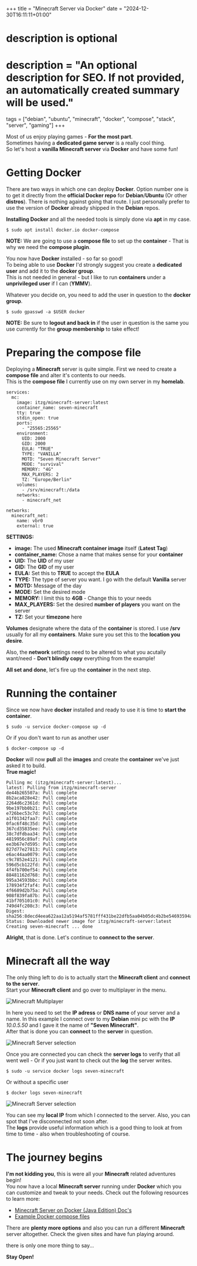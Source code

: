 +++
title = "Minecraft Server via Docker"
date = "2024-12-30T16:11:11+01:00"

#
# description is optional
#
# description = "An optional description for SEO. If not provided, an automatically created summary will be used."

tags = ["debian", "ubuntu", "minecraft", "docker", "compose", "stack", "server", "gaming"]
+++

Most of us enjoy playing games - **For the most part**.   
Sometimes having a **dedicated game server** is a really cool thing.   
So let's host a **vanilla Minecraft server** via **Docker** and have some fun!

# Getting Docker
There are two ways in which one can deploy **Docker**. Option number one is to get it directly from the **official Docker repo** for **Debian**/**Ubuntu** (Or other **distros**). There is nothing against going that route. I just personally prefer to use the version of **Docker** already shipped in the **Debian** repos.   

**Installing Docker** and all the needed tools is simply done via **apt** in my case.
```shell
$ sudo apt install docker.io docker-compose
```
**NOTE:** We are going to use a **compose file** to set up the **container** - That is why we need the **compose plugin**.

You now have **Docker** installed - so far so good!     
To being able to use **Docker** I'd strongly suggest you create a **dedicated user** and add it to the **docker group**.   
This is not needed in general - but I like to run **containers** under a **unprivileged user** if I can (**YMMV**).

Whatever you decide on, you need to add the user in question to the **docker group**.
```shell
$ sudo gpasswd -a $USER docker
```
**NOTE:** Be sure to **logout and back in** if the user in question is the same you use currently for the **group membership** to take effect!

# Preparing the compose file
Deploying a **Minecraft** server is quite simple. First we need to create a **compose file** and alter it's contents to our needs.   
This is the **compose file** I currently use on my own server in my **homelab**.
```shell
services:
  mc:
    image: itzg/minecraft-server:latest
    container_name: seven-minecraft
    tty: true
    stdin_open: true
    ports:
      - "25565:25565"
    environment:
      UID: 2000
      GID: 2000
      EULA: "TRUE"
      TYPE: "VANILLA"
      MOTD: "Seven Minecraft Server"
      MODE: "survival"
      MEMORY: "4G"
      MAX_PLAYERS: 2
      TZ: "Europe/Berlin"
    volumes:
      - /srv/minecraft:/data
    networks:
      - minecraft_net

networks:
  minecraft_net:
    name: vbr0
    external: true
```
**SETTINGS:**
- **image:** The used **Minecraft container image** itself (**Latest Tag**)
- **container_name:** Chose a name that makes sense for your **container**
- **UID:** The **UID** of my user
- **GID:** The **GID** of my user
- **EULA:** Set this to **TRUE** to accept the **EULA**
- **TYPE:** The type of server you want. I go with the default **Vanilla** server
- **MOTD:** Message of the day
- **MODE:** Set the desired mode
- **MEMORY:** I limit this to **4GB** - Change this to your needs
- **MAX_PLAYERS:** Set the desired **number of players** you want on the server
- **TZ:** Set your **timezone** here

**Volumes** designate where the data of the **container** is stored. I use **/srv** usually for all my **containers**. Make sure you set this to the **location you desire**.

Also, the **network** settings need to be altered to what you acutally want/need - **Don't blindly copy** everything from the example!

**All set and done**, let's fire up the **container** in the next step.

# Running the container
Since we now have **docker** installed and ready to use it is time to **start the container**.
```shell
$ sudo -u service docker-compose up -d
```
Or if you don't want to run as another user
```shell
$ docker-compose up -d
```

**Docker** will now **pull** all the **images** and create the **container** we've just asked it to build.   
**True magic!**

```shell
Pulling mc (itzg/minecraft-server:latest)...
latest: Pulling from itzg/minecraft-server
de44b265507a: Pull complete
8b2aca828e42: Pull complete
2264d6c2361d: Pull complete
9be197bb0b21: Pull complete
e726bec53c7d: Pull complete
a1f01342faa7: Pull complete
0fac6f48c35d: Pull complete
367cd35835ee: Pull complete
38c7dfdbaa34: Pull complete
4819956c89af: Pull complete
ee3b67e7d595: Pull complete
827d77e27813: Pull complete
e6ac44aa0079: Pull complete
c9c7852e4121: Pull complete
596d5cb122fd: Pull complete
4f4fb700ef54: Pull complete
88481162d768: Pull complete
995a34593bbc: Pull complete
178934f2faf4: Pull complete
4f6689d2b75a: Pull complete
908f839fa87b: Pull complete
41bf705101c0: Pull complete
749d4fc208c3: Pull complete
Digest: sha256:8decd4eea622aa12a5194af5781fff431be22dfb5aa04b05dc4b2be54693594a
Status: Downloaded newer image for itzg/minecraft-server:latest
Creating seven-minecraft ... done
```

**Alright**, that is done. Let's continue to **connect to the server**.

# Minecraft all the way
The only thing left to do is to actually start the **Minecraft client** and **connect to the server**.   
Start your **Minecraft client** and go over to multiplayer in the menu.

![Minecraft Multiplayer](/images/minecraft-client-connect.png)

In here you need to set the **IP adress** or **DNS name** of your server and a name. In this example I connect over to my **Debian** mini pc with the **IP** *10.0.5.50* and I gave it the name of **"Seven Minecraft"**.   
After that is done you can **connect** to the **server** in question.

![Minecraft Server selection](/images/minecraft-client-server.png)

Once you are connected you can check the **server logs** to verify that all went well - Or if you just want to check out the **log** the server writes.

```shell
$ sudo -u service docker logs seven-minecraft
```
Or without a specific user
```shell
$ docker logs seven-minecraft
```

![Minecraft Server selection](/images/minecraft-log-client.png)

You can see my **local IP** from which I connected to the server. Also, you can spot that I've disconnected not soon after.   
The **logs** provide useful information which is a good thing to look at from time to time - also when troubleshooting of course.

# The journey begins
**I'm not kidding you**, this is were all your **Minecraft** related adventures begin!   
You now have a local **Minecraft server** running under **Docker** which you can customize and tweak to your needs.
Check out the following resources to learn more:
- [Minecraft Server on Docker (Java Edition) Doc's](https://docker-minecraft-server.readthedocs.io/en/latest/)
- [Example Docker compose files](https://github.com/itzg/docker-minecraft-server/tree/master/examples)

There are **plenty more options** and also you can run a different **Minecraft** server altogether. Check the given sites and have fun playing around.

there is only one more thing to say...

**Stay Open!**